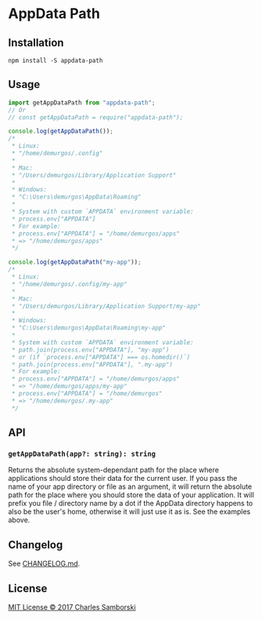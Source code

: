 # AppData Path

## Installation

```shell
npm install -S appdata-path
```

## Usage

```javascript
import getAppDataPath from "appdata-path";
// Or
// const getAppDataPath = require("appdata-path");

console.log(getAppDataPath());
/*
 * Linux:
 * "/home/demurgos/.config"
 * 
 * Mac:
 * "/Users/demurgos/Library/Application Support"
 * 
 * Windows:
 * "C:\Users\demurgos\AppData\Roaming"
 * 
 * System with custom `APPDATA` environment variable:
 * process.env["APPDATA"]
 * For example:
 * process.env["APPDATA"] = "/home/demurgos/apps"
 * => "/home/demurgos/apps"
 */

console.log(getAppDataPath("my-app"));
/*
 * Linux:
 * "/home/demurgos/.config/my-app"
 * 
 * Mac:
 * "/Users/demurgos/Library/Application Support/my-app"
 * 
 * Windows:
 * "C:\Users\demurgos\AppData\Roaming\my-app"
 * 
 * System with custom `APPDATA` environment variable:
 * path.join(process.env["APPDATA"], "my-app")
 * or (if `process.env["APPDATA"] === os.homedir()`)
 * path.join(process.env["APPDATA"], ".my-app")
 * For example:
 * process.env["APPDATA"] = "/home/demurgos/apps"
 * => "/home/demurgos/apps/my-app"
 * process.env["APPDATA"] = "/home/demurgos"
 * => "/home/demurgos/.my-app"
 */

```

## API

### `getAppDataPath(app?: string): string`

Returns the absolute system-dependant path for the place where applications
should store their data for the current user.
If you pass the name of your app directory or file as an argument,
it will return the absolute path for the place where you should store the
data of your application. It will prefix you file / directory name by a dot
if the AppData directory happens to also be the user's home, otherwise it
will just use it as is. See the examples above.

## Changelog

See [CHANGELOG.md](./CHANGELOG.md).

## License

[MIT License © 2017 Charles Samborski](./LICENSE.md)
